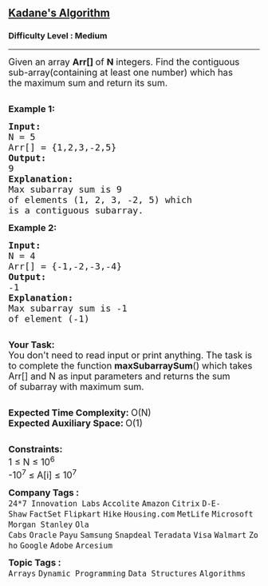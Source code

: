 <h2><a href="https://practice.geeksforgeeks.org/problems/kadanes-algorithm-1587115620/1?page=1&category[]=Dynamic%20Programming&sortBy=submissions">Kadane's Algorithm</a></h2><h3>Difficulty Level : Medium</h3><hr><div class="problems_problem_content__Xm_eO"><p><span style="font-size:18px">Given an array <strong>Arr[]&nbsp;</strong>of <strong>N</strong> integers. Find the contiguous sub-array(containing at least one number) which has the&nbsp;maximum sum and return its sum.</span></p>

<p><br>
<span style="font-size:18px"><strong>Example 1:</strong></span></p>

<pre><span style="font-size:18px"><strong>Input:
</strong>N = 5
Arr[] = {1,2,3,-2,5}
<strong>Output:
</strong>9<strong>
Explanation:
</strong>Max subarray sum is 9
of elements (1, 2, 3, -2, 5) which 
is a contiguous subarray.</span>
</pre>

<p><span style="font-size:18px"><strong>Example 2:</strong></span></p>

<pre><span style="font-size:18px"><strong>Input:
</strong>N = 4
Arr[] = {-1,-2,-3,-4}
<strong>Output:
</strong>-1<strong>
Explanation:
</strong>Max subarray sum is -1 
of element (-1)</span></pre>

<p><br>
<span style="font-size:18px"><strong>Your Task:</strong><br>
You don't need to read input or print anything.&nbsp;The task is to complete the function <strong>maxSubarraySum</strong>() which takes Arr[] and N as input parameters and returns the sum of&nbsp;subarray with maximum sum.</span></p>

<p><br>
<span style="font-size:18px"><strong>Expected Time Complexity:&nbsp;</strong>O(N)<br>
<strong>Expected Auxiliary Space:&nbsp;</strong>O(1)</span></p>

<p><br>
<span style="font-size:18px"><strong>Constraints:</strong><br>
1 ≤ N ≤ 10<sup>6</sup><br>
-10<sup>7</sup> ≤ A[i] ≤ 10<sup>7</sup></span></p>
</div><p><span style=font-size:18px><strong>Company Tags : </strong><br><code>24*7 Innovation Labs</code>&nbsp;<code>Accolite</code>&nbsp;<code>Amazon</code>&nbsp;<code>Citrix</code>&nbsp;<code>D-E-Shaw</code>&nbsp;<code>FactSet</code>&nbsp;<code>Flipkart</code>&nbsp;<code>Hike</code>&nbsp;<code>Housing.com</code>&nbsp;<code>MetLife</code>&nbsp;<code>Microsoft</code>&nbsp;<code>Morgan Stanley</code>&nbsp;<code>Ola Cabs</code>&nbsp;<code>Oracle</code>&nbsp;<code>Payu</code>&nbsp;<code>Samsung</code>&nbsp;<code>Snapdeal</code>&nbsp;<code>Teradata</code>&nbsp;<code>Visa</code>&nbsp;<code>Walmart</code>&nbsp;<code>Zoho</code>&nbsp;<code>Google</code>&nbsp;<code>Adobe</code>&nbsp;<code>Arcesium</code>&nbsp;<br><p><span style=font-size:18px><strong>Topic Tags : </strong><br><code>Arrays</code>&nbsp;<code>Dynamic Programming</code>&nbsp;<code>Data Structures</code>&nbsp;<code>Algorithms</code>&nbsp;